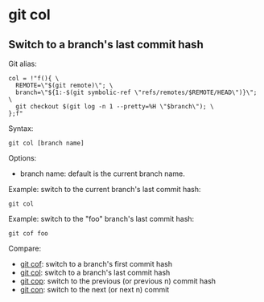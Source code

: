 # git col

## Switch to a branch's last commit hash

Git alias:

```git
col = !"f(){ \
  REMOTE=\"$(git remote)\"; \
  branch=\"${1:-$(git symbolic-ref \"refs/remotes/$REMOTE/HEAD\")}\"; \
  git checkout $(git log -n 1 --pretty=%H \"$branch\"); \
};f"
```

Syntax:

```shell
git col [branch name]
```

Options:

  * branch name: default is the current branch name.

Example: switch to the current branch's last commit hash:

```shell
git col
```

Example: switch to the "foo" branch's last commit hash:

```shell
git cof foo
```

Compare:

* [git cof](../git-cof): switch to a branch's first commit hash
* [git col](../git-col): switch to a branch's last commit hash
* [git cop](../git-cop): switch to the previous (or previous n) commit hash
* [git con](../git-con): switch to the next (or next n) commit